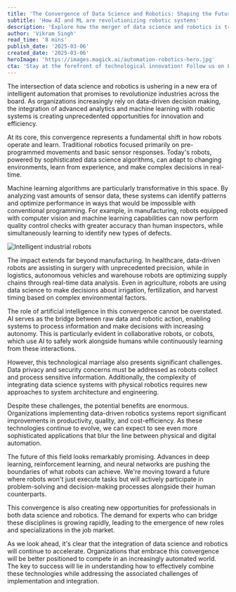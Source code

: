 ```yaml
---
title: 'The Convergence of Data Science and Robotics: Shaping the Future of Automation'
subtitle: 'How AI and ML are revolutionizing robotic systems'
description: 'Explore how the merger of data science and robotics is transforming automation across industries, from manufacturing to healthcare. Learn about the critical role of AI and machine learning in creating more intelligent and adaptive robotic systems, and discover the challenges and opportunities this technological convergence presents for the future.'
author: 'Vikram Singh'
read_time: '8 mins'
publish_date: '2025-03-06'
created_date: '2025-03-06'
heroImage: 'https://images.magick.ai/automation-robotics-hero.jpg'
cta: 'Stay at the forefront of technological innovation! Follow us on LinkedIn for daily insights into the latest developments in data science, robotics, and AI. Join our community of forward-thinking professionals shaping the future of automation.'
---
```


The intersection of data science and robotics is ushering in a new era of intelligent automation that promises to revolutionize industries across the board. As organizations increasingly rely on data-driven decision making, the integration of advanced analytics and machine learning with robotic systems is creating unprecedented opportunities for innovation and efficiency.

At its core, this convergence represents a fundamental shift in how robots operate and learn. Traditional robotics focused primarily on pre-programmed movements and basic sensor responses. Today's robots, powered by sophisticated data science algorithms, can adapt to changing environments, learn from experience, and make complex decisions in real-time.

Machine learning algorithms are particularly transformative in this space. By analyzing vast amounts of sensor data, these systems can identify patterns and optimize performance in ways that would be impossible with conventional programming. For example, in manufacturing, robots equipped with computer vision and machine learning capabilities can now perform quality control checks with greater accuracy than human inspectors, while simultaneously learning to identify new types of defects.

![Intelligent industrial robots](https://example.com/intelligent-robots-industries.jpg)

The impact extends far beyond manufacturing. In healthcare, data-driven robots are assisting in surgery with unprecedented precision, while in logistics, autonomous vehicles and warehouse robots are optimizing supply chains through real-time data analysis. Even in agriculture, robots are using data science to make decisions about irrigation, fertilization, and harvest timing based on complex environmental factors.

The role of artificial intelligence in this convergence cannot be overstated. AI serves as the bridge between raw data and robotic action, enabling systems to process information and make decisions with increasing autonomy. This is particularly evident in collaborative robots, or cobots, which use AI to safely work alongside humans while continuously learning from these interactions.

However, this technological marriage also presents significant challenges. Data privacy and security concerns must be addressed as robots collect and process sensitive information. Additionally, the complexity of integrating data science systems with physical robotics requires new approaches to system architecture and engineering.

Despite these challenges, the potential benefits are enormous. Organizations implementing data-driven robotics systems report significant improvements in productivity, quality, and cost-efficiency. As these technologies continue to evolve, we can expect to see even more sophisticated applications that blur the line between physical and digital automation.

The future of this field looks remarkably promising. Advances in deep learning, reinforcement learning, and neural networks are pushing the boundaries of what robots can achieve. We're moving toward a future where robots won't just execute tasks but will actively participate in problem-solving and decision-making processes alongside their human counterparts.

This convergence is also creating new opportunities for professionals in both data science and robotics. The demand for experts who can bridge these disciplines is growing rapidly, leading to the emergence of new roles and specializations in the job market.

As we look ahead, it's clear that the integration of data science and robotics will continue to accelerate. Organizations that embrace this convergence will be better positioned to compete in an increasingly automated world. The key to success will lie in understanding how to effectively combine these technologies while addressing the associated challenges of implementation and integration.